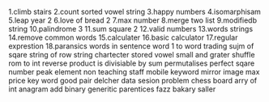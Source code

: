 1.climb stairs
2.count sorted vowel string
3.happy numbers
4.isomarphisam
5.leap year 2
6.love of bread 2
7.max number
8.merge two list
9.modifiedb string
10.palindrome 3
11.sum square 2
12.valid numbers 
13.words strings
14.remove common words
15.calculater
16.basic calculator
17.regular exprestion
18.paransics
words in sentence
word 1 to word
trading
sujm of sqare
string of row
string chartecter
stored vowel
small and grater
shuffle
rom to int
reverse
product is divisiable by  sum
permutalises
perfect sqare number
peak element
non teaching staff
mobile keyword
mirror image
max price
key word
good pair
delcher
data sesion problem
chess board
arry of int
anagram
add binary
generitic parentices
fazz
bakary saller
